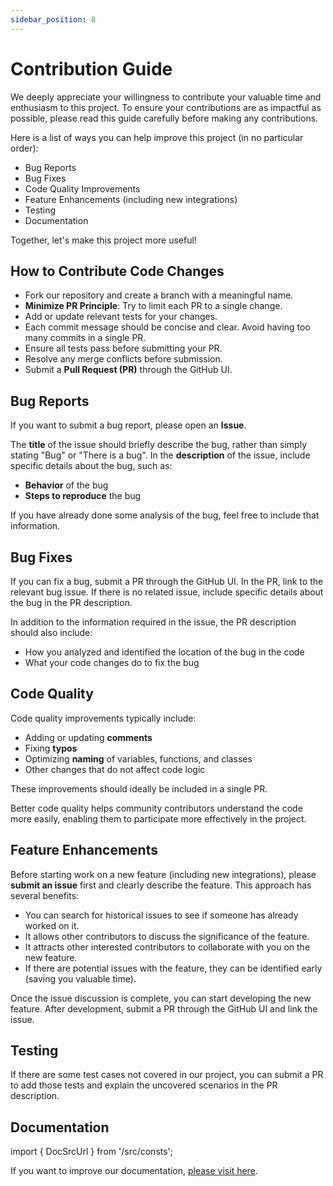 ```yaml
---
sidebar_position: 8
---
```

# Contribution Guide

We deeply appreciate your willingness to contribute your valuable time and enthusiasm to this project. To ensure your contributions are as impactful as possible, please read this guide carefully before making any contributions.

Here is a list of ways you can help improve this project (in no particular order):
* Bug Reports
* Bug Fixes
* Code Quality Improvements
* Feature Enhancements (including new integrations)
* Testing
* Documentation

Together, let's make this project more useful!

## How to Contribute Code Changes

* Fork our repository and create a branch with a meaningful name.
* **Minimize PR Principle**: Try to limit each PR to a single change.
* Add or update relevant tests for your changes.
* Each commit message should be concise and clear. Avoid having too many commits in a single PR. <!-- https://codefinity.com/blog/7-Best-Practices-of-Git-Commit-Messages -->
* Ensure all tests pass before submitting your PR.
* Resolve any merge conflicts before submission.
* Submit a **Pull Request (PR)** through the GitHub UI.

## Bug Reports

If you want to submit a bug report, please open an **Issue**.

The **title** of the issue should briefly describe the bug, rather than simply stating "Bug" or "There is a bug".
In the **description** of the issue, include specific details about the bug, such as:
* **Behavior** of the bug
* **Steps to reproduce** the bug

If you have already done some analysis of the bug, feel free to include that information.

## Bug Fixes

If you can fix a bug, submit a PR through the GitHub UI.
In the PR, link to the relevant bug issue.
If there is no related issue, include specific details about the bug in the PR description.

In addition to the information required in the issue, the PR description should also include:
* How you analyzed and identified the location of the bug in the code
* What your code changes do to fix the bug

## Code Quality

Code quality improvements typically include:
* Adding or updating **comments**
* Fixing **typos**
* Optimizing **naming** of variables, functions, and classes
* Other changes that do not affect code logic

These improvements should ideally be included in a single PR.

Better code quality helps community contributors understand the code more easily, enabling them to participate more effectively in the project.

## Feature Enhancements

Before starting work on a new feature (including new integrations), please **submit an issue** first and clearly describe the feature. This approach has several benefits:
* You can search for historical issues to see if someone has already worked on it.
* It allows other contributors to discuss the significance of the feature.
* It attracts other interested contributors to collaborate with you on the new feature.
* If there are potential issues with the feature, they can be identified early (saving you valuable time).

Once the issue discussion is complete, you can start developing the new feature.
After development, submit a PR through the GitHub UI and link the issue.

## Testing

If there are some test cases not covered in our project, you can submit a PR to add those tests and explain the uncovered scenarios in the PR description.

## Documentation

import { DocSrcUrl } from '/src/consts';

If you want to improve our documentation, <a href={DocSrcUrl}>please visit here</a>.
